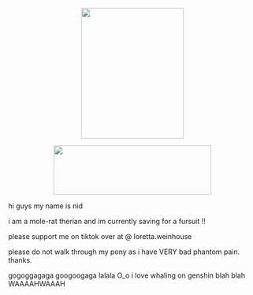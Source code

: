<p align="center">
  <img width="208" height="265" src="https://files.catbox.moe/r46ivk.png">
</p>

<p align="center">
  <img width="320" height="100" src="https://spotify-github-profile.kittinanx.com/api/view?uid=mhx3obk47u7fomxlkrbs95dvq&cover_image=true&theme=novatorem&show_offline=false&background_color=555f53&interchange=false&bar_color=6bb36b&bar_color_cover=false)](https://github.com/kittinan/spotify-github-profile)">

hi guys my name is nid 

i am a mole-rat therian and im currently saving for a fursuit !!

please support me on tiktok over at @ loretta.weinhouse

please do not walk through my pony as i have VERY bad phantom pain. thanks.

gogoggagaga googoogaga lalala O_o i love whaling on genshin blah blah WAAAAHWAAAH
